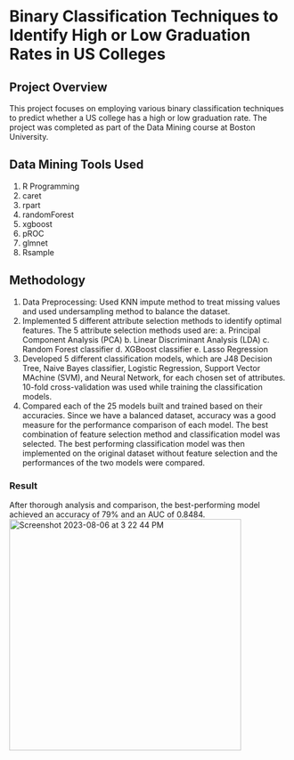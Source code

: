 # Binary Classification Techniques to Identify High or Low Graduation Rates in US Colleges
## Project Overview
This project focuses on employing various binary classification techniques to predict whether a US college has a high or low graduation rate. The project was completed as part of the Data Mining course at Boston University.

## Data Mining Tools Used
1. R Programming
2. caret
3. rpart
4. randomForest
5. xgboost
6. pROC
7. glmnet
8. Rsample

## Methodology
1. Data Preprocessing: Used KNN impute method to treat missing values and used undersampling method to balance the dataset.
2. Implemented 5 different attribute selection methods to identify optimal features. The 5 attribute selection methods used are:
   a. Principal Component Analysis (PCA)
   b. Linear Discriminant Analysis (LDA)
   c. Random Forest classifier
   d. XGBoost classifier
   e. Lasso Regression
3. Developed 5 different classification models, which are J48 Decision Tree, Naive Bayes classifier, Logistic Regression, Support Vector MAchine (SVM), and Neural Network, for each chosen set of attributes. 10-fold cross-validation was used while training the classification models.
4. Compared each of the 25 models built and trained based on their accuracies. Since we have a balanced dataset, accuracy was a good measure for the performance comparison of each model. The best combination of feature selection method and classification model was selected. The best performing classification model was then implemented on the original dataset without feature selection and the performances of the two models were compared. 

### Result
After thorough analysis and comparison, the best-performing model achieved an accuracy of 79% and an AUC of 0.8484. 
<img width="416" alt="Screenshot 2023-08-06 at 3 22 44 PM" src="https://github.com/amruthak03/Project-699/assets/110037114/c3dcfa98-1a3f-451b-a66d-89efdc1ab078">
